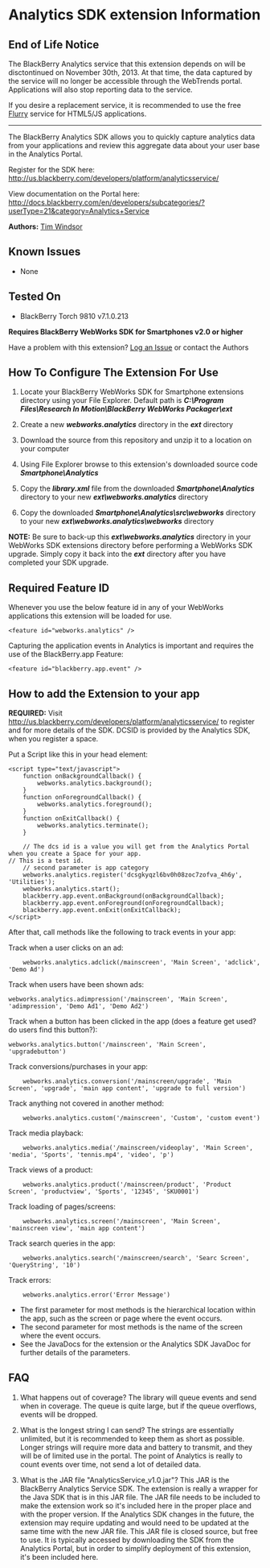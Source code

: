 # Analytics SDK extension Information

## End of Life Notice

The BlackBerry Analytics service that this extension depends on will be disctontinued on November 30th, 2013. At that time, the data captured by the service will no longer be accessible through the WebTrends portal. Applications will also stop reporting data to the service.

If you desire a replacement service, it is recommended to use the free [Flurry](http://www.flurry.com/) service for HTML5/JS applications.

---------------

The BlackBerry Analytics SDK allows you to quickly capture analytics data from your applications and review this 
aggregate data about your user base in the Analytics Portal.

Register for the SDK here: http://us.blackberry.com/developers/platform/analyticsservice/

View documentation on the Portal here: http://docs.blackberry.com/en/developers/subcategories/?userType=21&category=Analytics+Service

**Authors:** [Tim Windsor](https://github.com/timothywindsor)

## Known Issues

* None

## Tested On

* BlackBerry Torch 9810 v7.1.0.213

**Requires BlackBerry WebWorks SDK for Smartphones v2.0 or higher**

Have a problem with this extension?  [Log an Issue](https://github.com/blackberry/WebWorks-Community-APIs/issues) or contact the Authors

## How To Configure The Extension For Use

1. Locate your BlackBerry WebWorks SDK for Smartphone extensions directory using your File Explorer.  Default path is _**C:\Program Files\Research In Motion\BlackBerry WebWorks Packager\ext**_

2. Create a new _**webworks.analytics**_ directory in the _**ext**_ directory

3. Download the source from this repository and unzip it to a location on your computer

4. Using File Explorer browse to this extension's downloaded source code _**Smartphone\Analytics**_

5. Copy the _**library.xml**_ file from the downloaded _**Smartphone\Analytics**_ directory to your new _**ext\webworks.analytics**_ directory

6. Copy the downloaded _**Smartphone\Analytics\src\webworks**_ directory to your new _**ext\webworks.analytics\webworks**_ directory

**NOTE:** Be sure to back-up this _**ext\webworks.analytics**_ directory in your WebWorks SDK extensions directory before performing a WebWorks SDK upgrade. Simply copy it back into the _**ext**_ directory after you have completed your SDK upgrade.

## Required Feature ID
Whenever you use the below feature id in any of your WebWorks applications this extension will be loaded for use.

    <feature id="webworks.analytics" />
    
Capturing the application events in Analytics is important and requires the use of the BlackBerry.app Feature:

    <feature id="blackberry.app.event" />

## How to add the Extension to your app

__REQUIRED:__ Visit http://us.blackberry.com/developers/platform/analyticsservice/ to register and for more details of the SDK.
DCSID is provided by the Analytics SDK, when you register a space.

Put a Script like this in your head element:

	<script type="text/javascript">
		function onBackgroundCallback() {
			webworks.analytics.background();
		}
		function onForegroundCallback() {
			webworks.analytics.foreground();
		}
		function onExitCallback() {
			webworks.analytics.terminate();
		}
		
		// The dcs id is a value you will get from the Analytics Portal when you create a Space for your app. 
    // This is a test id.
		// second parameter is app category
		webworks.analytics.register('dcsgkyqzl6bv0h08zoc7zofva_4h6y', 'Utilities');
		webworks.analytics.start();
		blackberry.app.event.onBackground(onBackgroundCallback);
		blackberry.app.event.onForeground(onForegroundCallback);
		blackberry.app.event.onExit(onExitCallback);
	</script>

After that, call methods like the following to track events in your app:

Track when a user clicks on an ad:

		webworks.analytics.adclick(/mainscreen', 'Main Screen', 'adclick', 'Demo Ad')

Track when users have been shown ads:
		
    webworks.analytics.adimpression('/mainscreen', 'Main Screen', 'adimpression', 'Demo Ad1', 'Demo Ad2')

Track when a button has been clicked in the app (does a feature get used? do users find this button?):
		
    webworks.analytics.button('/mainscreen', 'Main Screen', 'upgradebutton')

Track conversions/purchases in your app:

		webworks.analytics.conversion('/mainscreen/upgrade', 'Main Screen', 'upgrade', 'main app content', 'upgrade to full version')
		
Track anything not covered in another method:

		webworks.analytics.custom('/mainscreen', 'Custom', 'custom event')

Track media playback:

		webworks.analytics.media('/mainscreen/videoplay', 'Main Screen', 'media', 'Sports', 'tennis.mp4', 'video', 'p')

Track views of a product:

		webworks.analytics.product('/mainscreen/product', 'Product Screen', 'productview', 'Sports', '12345', 'SKU0001')

Track loading of pages/screens:

		webworks.analytics.screen('/mainscreen', 'Main Screen', 'mainscreen view', 'main app content')

Track search queries in the app:

		webworks.analytics.search('/mainscreen/search', 'Searc Screen', 'QueryString', '10')

Track errors:

		webworks.analytics.error('Error Message')
	
* The first parameter for most methods is the hierarchical location within the app, such as the screen or page where the event occurs. 
* The second parameter for most methods is the name of the screen where the event occurs.
* See the JavaDocs for the extension or the Analytics SDK JavaDoc for further details of the parameters.

## FAQ

1. What happens out of coverage?
The library will queue events and send when in coverage. The queue is quite large, but if the queue overflows, events will be dropped.

2. What is the longest string I can send?
The strings are essentially unlimited, but it is recommended to keep them as short as possible. Longer strings will require more data and battery to transmit, 
and they will be of limited use in the portal. The point of Analytics is really to count events over time, not send a lot of detailed data.

3. What is the JAR file "AnalyticsService_v1.0.jar"?
This JAR is the BlackBerry Analytics Service SDK. The extension is really a wrapper for the Java SDK that is in this JAR file. 
The JAR file needs to be included to make the extension work so it's included here in the proper place and with the proper version.
If the Analytics SDK changes in the future, the extension may require updating and would need to be updated at the same time with the new JAR file.
This JAR file is closed source, but free to use. It is typically accessed by downloading the SDK from the Analytics Portal, but in order to simplify deployment of this extension, it's been included here.
